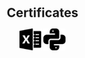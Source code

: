 <h1 align="center">Certificates</h1>
<p align="center">
	<a href="https://drive.google.com/file/d/1BN-oPF54H449OeDzqHEILfNDnIm_PEGt/view?usp=sharing">
		<img width="10%" src="https://github.com/blackcrowX/blackcrowX.github.io/blob/main/images/icons/ms-excel.png?raw=true"/></a>	
	<a href="https://drive.google.com/file/d/1bjLL5KQW5mhoCssiieLc6o3UiZlWSgvZ/view?usp=share_link">
    		<img width="10%" src="https://github.com/blackcrowX/blackcrowX.github.io/blob/main/images/icons/python.png?raw=true"/></a>	
</p>

